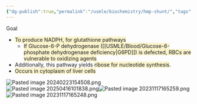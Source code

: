 ```yaml
---
{"dg-publish":true,"permalink":"/usmle/biochemistry/hmp-shunt/","tags":["t1"]}
---
```


Goal
- <span style="background:rgba(240, 200, 0, 0.2)">To produce NADPH, for glutathione pathways</span>
	- <span style="background:rgba(240, 200, 0, 0.2)">If Glucose-6-P dehydrogenase ([[USMLE/Blood/Glucose-6-phosphate dehydrogenase deficiency\|G6PD]]) is defected, RBCs are vulnerable to oxidizing agents</span>
- Additionally, this pathway yields <span style="background:rgba(240, 200, 0, 0.2)">ribose for nucleotide synthesis</span>.
- <span style="background:rgba(240, 200, 0, 0.2)">Occurs in cytoplasm of liver cells</span>

![Pasted image 20240223154508.png](/img/user/appendix/Pasted%20image%2020240223154508.png)![Pasted image 20250416101838.png](/img/user/appendix/Pasted%20image%2020250416101838.png)![Pasted image 20231117165259.png](/img/user/appendix/Pasted%20image%2020231117165259.png)
![Pasted image 20231117165248.png](/img/user/appendix/Pasted%20image%2020231117165248.png)

